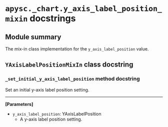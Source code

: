 # `apysc._chart.y_axis_label_position_mixin` docstrings

## Module summary

The mix-in class implementation for the `y_axis_label_position` value.

## `YAxisLabelPositionMixIn` class docstring

### `_set_initial_y_axis_label_position` method docstring

Set an initial y-axis label position setting.<hr>

**[Parameters]**

- `y_axis_label_position`: YAxisLabelPosition
  - A y-axis label position setting.